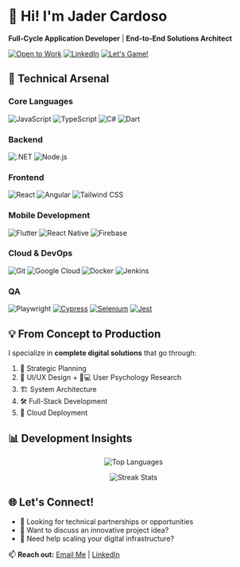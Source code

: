 # 👋 Hi! I'm Jader Cardoso 
**Full-Cycle Application Developer** | **End-to-End Solutions Architect**

[![Open to Work](https://img.shields.io/badge/-Open%20to%20Work-brightgreen?style=for-the-badge)](mailto:jadercardoso@tuta.io)
[![LinkedIn](https://img.shields.io/badge/LinkedIn-0077B5?style=for-the-badge&logo=linkedin&logoColor=white)](https://www.linkedin.com/in/jadercardoso/)
[![Let's Game!](https://img.shields.io/badge/Steam-004B8D?style=for-the-badge&logo=steam&logoColor=white)](https://steamcommunity.com/id/rubthekid)

## 🚀 Technical Arsenal

### **Core Languages**
![JavaScript](https://img.shields.io/badge/JavaScript-F7DF1E?style=for-the-badge&logo=javascript&logoColor=black)
![TypeScript](https://img.shields.io/badge/TypeScript-007ACC?style=for-the-badge&logo=typescript&logoColor=white)
![C#](https://img.shields.io/badge/C%23-239120?style=for-the-badge&logo=c-sharp&logoColor=white)
![Dart](https://img.shields.io/badge/Dart-0175C2?style=for-the-badge&logo=dart&logoColor=white)

### **Backend**
![.NET](https://img.shields.io/badge/.NET-512BD4?style=for-the-badge&logo=dotnet&logoColor=white)
![Node.js](https://img.shields.io/badge/Node.js-339933?style=for-the-badge&logo=nodedotjs&logoColor=white)

### **Frontend**
![React](https://img.shields.io/badge/React-20232A?style=for-the-badge&logo=react&logoColor=61DAFB)
![Angular](https://img.shields.io/badge/Angular-DD0031?style=for-the-badge&logo=angular&logoColor=white)
![Tailwind CSS](https://img.shields.io/badge/Tailwind_CSS-38B2AC?style=for-the-badge&logo=tailwind-css&logoColor=white)

### **Mobile Development**
![Flutter](https://img.shields.io/badge/Flutter-02569B?style=for-the-badge&logo=flutter&logoColor=white)
![React Native](https://img.shields.io/badge/React_Native-20232A?style=for-the-badge&logo=react&logoColor=61DAFB)
![Firebase](https://img.shields.io/badge/Firebase-FFCA28?style=for-the-badge&logo=firebase&logoColor=black)

### **Cloud & DevOps**
![Git](https://img.shields.io/badge/Git-F05032?style=for-the-badge&logo=git&logoColor=white)
![Google Cloud](https://img.shields.io/badge/Google_Cloud-4285F4?style=for-the-badge&logo=google-cloud&logoColor=white)
![Docker](https://img.shields.io/badge/Docker-2CA5E0?style=for-the-badge&logo=docker&logoColor=white)
![Jenkins](https://img.shields.io/badge/Jenkins-D24939?style=for-the-badge&logo=jenkins&logoColor=white)

### **QA**
![Playwright](https://custom-icon-badges.demolab.com/badge/Playwright-2EAD33?style=for-the-badge&logo=playwright&logoColor=fff)
[![Cypress](https://img.shields.io/badge/Cypress-69D3A7?style=for-the-badge&logo=cypress&logoColor=fff)](#)
[![Selenium](https://img.shields.io/badge/Selenium-43B02A?style=for-the-badge&logo=selenium&logoColor=fff)](#)
	[![Jest](https://img.shields.io/badge/Jest-C21325?style=for-the-badge&logo=jest&logoColor=fff)](#)


## 💡 From Concept to Production

I specialize in **complete digital solutions** that go through:
1. 🧠 Strategic Planning
2. 🎨 UI/UX Design + 🧑💻 User Psychology Research
3. 🏗️ System Architecture
4. 🛠️ Full-Stack Development
5. 🚀 Cloud Deployment

## 📊 Development Insights

<div align="center">
  
![Top Languages](https://github-readme-stats.vercel.app/api/top-langs/?username=RubTheKid&layout=compact&theme=radical)

</div>

<div align="center">
  
![Streak Stats](https://streak-stats.demolab.com/?user=RubTheKid&theme=radical)

</div>

## 🌐 Let's Connect!

- 💼 Looking for technical partnerships or opportunities
- 🎯 Want to discuss an innovative project idea?
- 🚀 Need help scaling your digital infrastructure?

📫 **Reach out:** [Email Me](mailto:jadercardoso@tuta.io) | [LinkedIn](https://www.linkedin.com/in/jadercardoso/)
